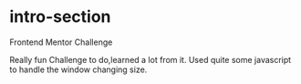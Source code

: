 # intro-section
Frontend Mentor Challenge

Really fun Challenge to do,learned a lot from it. Used quite some javascript to handle the window changing size.
